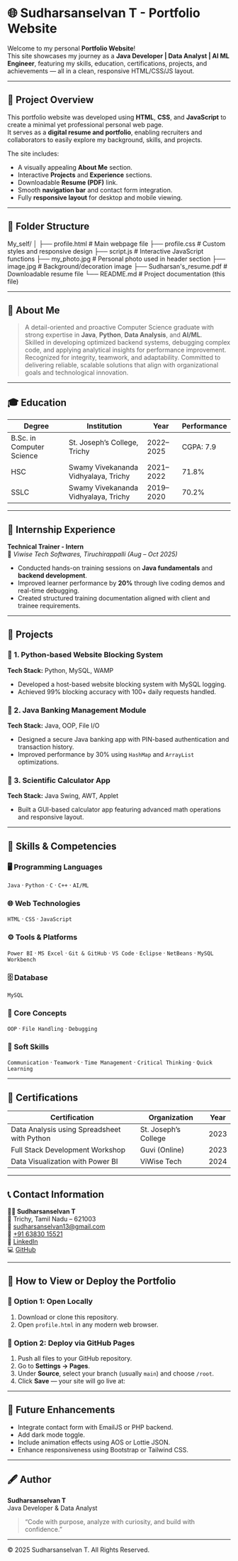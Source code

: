 # 🌐 Sudharsanselvan T - Portfolio Website

Welcome to my personal **Portfolio Website**!  
This site showcases my journey as a **Java Developer | Data Analyst | AI ML Engineer**, featuring my skills, education, certifications, projects, and achievements — all in a clean, responsive HTML/CSS/JS layout.

---

## 🧩 Project Overview

This portfolio website was developed using **HTML**, **CSS**, and **JavaScript** to create a minimal yet professional personal web page.  
It serves as a **digital resume and portfolio**, enabling recruiters and collaborators to easily explore my background, skills, and projects.

The site includes:
- A visually appealing **About Me** section.  
- Interactive **Projects** and **Experience** sections.  
- Downloadable **Resume (PDF)** link.  
- Smooth **navigation bar** and contact form integration.  
- Fully **responsive layout** for desktop and mobile viewing.

---

## 📁 Folder Structure

My_self/
│
├── profile.html # Main webpage file
├── profile.css # Custom styles and responsive design
├── script.js # Interactive JavaScript functions
├── my_photo.jpg # Personal photo used in header section
├── image.jpg # Background/decoration image
├── Sudharsan's_resume.pdf # Downloadable resume file
└── README.md # Project documentation (this file)


---

## 🧠 About Me

> A detail-oriented and proactive Computer Science graduate with strong expertise in **Java**, **Python**, **Data Analysis**, and **AI/ML**.  
> Skilled in developing optimized backend systems, debugging complex code, and applying analytical insights for performance improvement.  
> Recognized for integrity, teamwork, and adaptability. Committed to delivering reliable, scalable solutions that align with organizational goals and technological innovation.

---

## 🎓 Education

| Degree | Institution | Year | Performance |
|--------|-------------|------|--------------|
| B.Sc. in Computer Science | St. Joseph’s College, Trichy | 2022–2025 | CGPA: 7.9 |
| HSC | Swamy Vivekananda Vidhyalaya, Trichy | 2021–2022 | 71.8% |
| SSLC | Swamy Vivekananda Vidhyalaya, Trichy | 2019–2020 | 70.2% |

---

## 💼 Internship Experience

**Technical Trainer - Intern**  
📍 *Viwise Tech Softwares, Tiruchirappalli (Aug – Oct 2025)*  

- Conducted hands-on training sessions on **Java fundamentals** and **backend development**.  
- Improved learner performance by **20%** through live coding demos and real-time debugging.  
- Created structured training documentation aligned with client and trainee requirements.

---

## 🚀 Projects

### 🧠 1. Python-based Website Blocking System
**Tech Stack:** Python, MySQL, WAMP  
- Developed a host-based website blocking system with MySQL logging.  
- Achieved 99% blocking accuracy with 100+ daily requests handled.

### 🏦 2. Java Banking Management Module
**Tech Stack:** Java, OOP, File I/O  
- Designed a secure Java banking app with PIN-based authentication and transaction history.  
- Improved performance by 30% using `HashMap` and `ArrayList` optimizations.

### 🧮 3. Scientific Calculator App
**Tech Stack:** Java Swing, AWT, Applet  
- Built a GUI-based calculator app featuring advanced math operations and responsive layout.

---

## 🧰 Skills & Competencies

### 🖥️ Programming Languages
`Java` · `Python` · `C` · `C++` · `AI/ML`

### 🌐 Web Technologies
`HTML` · `CSS` · `JavaScript`

### ⚙️ Tools & Platforms
`Power BI` · `MS Excel` · `Git & GitHub` · `VS Code` · `Eclipse` · `NetBeans` · `MySQL Workbench`

### 🗄️ Database
`MySQL`

### 🧩 Core Concepts
`OOP` · `File Handling` · `Debugging`

### 💬 Soft Skills
`Communication` · `Teamwork` · `Time Management` · `Critical Thinking` · `Quick Learning`

---

## 📜 Certifications

| Certification | Organization | Year |
|----------------|--------------|------|
| Data Analysis using Spreadsheet with Python | St. Joseph’s College | 2023 |
| Full Stack Development Workshop | Guvi (Online) | 2023 |
| Data Visualization with Power BI | ViWise Tech | 2024 |

---

## 📞 Contact Information

**👨‍💻 Sudharsanselvan T**  
📍 Trichy, Tamil Nadu – 621003  
📧 [sudharsanselvan13@gmail.com](mailto:sudharsanselvan13@gmail.com)  
📱 [+91 63830 15521](tel:+916383015521)  
🔗 [LinkedIn](https://www.linkedin.com/in/sudharsanselvan-t-3a6ab6389/)  
💻 [GitHub](https://github.com/sudharsanselvan)

---

## 🧭 How to View or Deploy the Portfolio

### 🔹 Option 1: Open Locally
1. Download or clone this repository.  
2. Open `profile.html` in any modern web browser.

### 🔹 Option 2: Deploy via GitHub Pages
1. Push all files to your GitHub repository.  
2. Go to **Settings → Pages**.  
3. Under **Source**, select your branch (usually `main`) and choose `/root`.  
4. Click **Save** — your site will go live at:



---

## 🏁 Future Enhancements
- Integrate contact form with EmailJS or PHP backend.  
- Add dark mode toggle.  
- Include animation effects using AOS or Lottie JSON.  
- Enhance responsiveness using Bootstrap or Tailwind CSS.

---

## 🖋️ Author

**Sudharsanselvan T**  
Java Developer & Data Analyst  
> “Code with purpose, analyze with curiosity, and build with confidence.”

---

© 2025 Sudharsanselvan T. All Rights Reserved.

